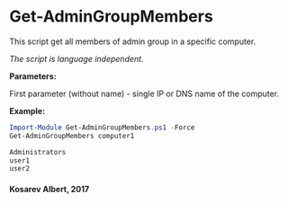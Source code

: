 # Get-AdminGroupMembers

This script get all members of admin group in a specific computer. 

_The script is language independent._


**Parameters:**

First parameter (without name) - single IP or DNS name of the computer.


**Example:**
```powershell
Import-Module Get-AdminGroupMembers.ps1 -Force
Get-AdminGroupMembers computer1

Administrators
user1
user2
```



#### Kosarev Albert, 2017

